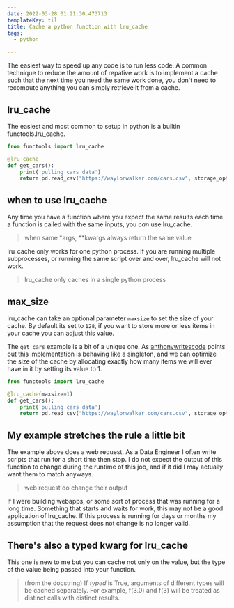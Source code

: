 ```yaml
---
date: 2022-03-28 01:21:30.473713
templateKey: til
title: Cache a python function with lru_cache
tags:
  - python

---
```


The easiest way to speed up any code is to run less code.  A common technique
to reduce the amount of repative work is to implement a cache such that the
next time you need the same work done, you don't need to recompute anything you
can simply retrieve it from a cache.

## lru_cache

The easiest and most common to setup in python is a builtin functools.lru_cache.

```python
from functools import lru_cache

@lru_cache
def get_cars():
    print('pulling cars data')
    return pd.read_csv("https://waylonwalker.com/cars.csv", storage_options = {'User-Agent': 'Mozilla/5.0'})
```

## when to use lru_cache

Any time you have a function where you expect the same results each time a
function is called with the same inputs, you _can_ use lru_cache.

> when same *args, **kwargs always return the same value

lru_cache only works for one python process.  If you are running multiple
subprocesses, or running the same script over and over, lru_cache will not
work.

> lru_cache only caches in a single python process

## max_size

lru_cache can take an optional parameter `maxsize` to set the size of your
cache.  By default its set to `128`, if you want to store more or less items in
your cache you can adjust this value.

The `get_cars` example is a bit of a unique one.  As
[anthonywritescode](https://www.youtube.com/watch?v=K0Q5twtYxWY) points out
this implementation is behaving like a singleton, and we can optimize the size
of the cache by allocating exactly how many items we will ever have in it by
setting its value to 1.

```python
from functools import lru_cache

@lru_cache(maxsize=1)
def get_cars():
    print('pulling cars data')
    return pd.read_csv("https://waylonwalker.com/cars.csv", storage_options = {'User-Agent': 'Mozilla/5.0'})
```

## My example stretches the rule a little bit

The example above does a web request.  As a Data Engineer I often write scripts
that run for a short time then stop.  I do not expect the output of this
function to change during the runtime of this job, and if it did I may actually
want them to match anyways.

> web request do change their output

If I were building webapps, or some sort of process that was running for a long
time.  Something that starts and waits for work, this may not be a good
application of lru_cache.  If this process is running for days or months my
assumption that the request does not change is no longer valid.

## There's also a typed kwarg for lru_cache

This one is new to me but you can cache not only on the value, but the type of
the value being passed into your function.

> (from the docstring)
> If *typed* is True, arguments of different types will be cached separately.
> For example, f(3.0) and f(3) will be treated as distinct calls with distinct
> results.
